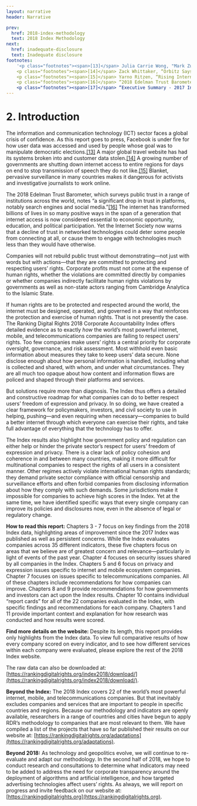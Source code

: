 ```yaml
---
layout: narrative
header: Narrative

prev:
  href: 2018-index-methodology
  text: 2018 Index Methodology
next:
  href: inadequate-disclosure
  text: Inadequate disclosure
footnotes:
    '<p class="footnotes"><span>[13]</span> Julia Carrie Wong, "Mark Zuckerberg Apologises for Facebook's 'mistakes' over Cambridge Analytica," <i>The Guardian</i>, March 22, 2018,<a href="https://www.theguardian.com/technology/2018/mar/21/mark-zuckerberg-response-facebook-cambridge-analytica">https://www.theguardian.com/technology/2018/mar/21/mark-zuckerberg-response-facebook-cambridge-analytica</a>.</p>
    <p class="footnotes"><span>[14]</span> Zack Whittaker, “Orbitz Says Hacker Stole Two Years’ Worth of Customer Data,” <i>ZDNet</i>, March 20, 2018,<a href="http://www.zdnet.com/article/orbitz-says-hacker-stole-customer-data/">http://www.zdnet.com/article/orbitz-says-hacker-stole-customer-data/</a>.</p>
    <p class="footnotes"><span>[15]</span> Yarno Ritzen, “Rising Internet Shutdowns Aimed at ‘Silencing Dissent,’” <i>Al Jazeera</i>, January 29, 2018,<a href="https://www.aljazeera.com/news/2018/01/rising-internet-shutdowns-aimed-silencing-dissent-180128202743672.html">https://www.aljazeera.com/news/2018/01/rising-internet-shutdowns-aimed-silencing-dissent-180128202743672.html</a>.</p>
    <p class="footnotes"><span>[16]</span> “2018 Edelman Trust Barometer,” Edelman, accessed March 23, 2018,<a href="https://www.edelman.com/trust-barometer">https://www.edelman.com/trust-barometer</a>.</p>
    <p class="footnotes"><span>[17]</span> “Executive Summary - 2017 Internet Society Global Internet Report: Paths to Our Digital Future,” Internet Society, 2017, <a href="https://future.internetsociety.org/introduction/executive-summary/">https://future.internetsociety.org/introduction/executive-summary/</a>.</p>'
---
```


# 2. Introduction

The information and communication technology (ICT) sector faces a global crisis of confidence. As this report goes to press, Facebook is under fire for how user data was accessed and used by people whose goal was to manipulate democratic elections.[[13]](#footnotes) A major global travel website has had its systems broken into and customer data stolen.[[14]](#footnotes) A growing number of governments are shutting down internet access to entire regions for days on end to stop transmission of speech they do not like.[[15]](#footnotes) Blanket, pervasive surveillance in many countries makes it dangerous for activists and investigative journalists to work online.

The 2018 Edelman Trust Barometer, which surveys public trust in a range of institutions across the world, notes “a significant drop in trust in platforms, notably search engines and social media.”[[16]](#footnotes) The internet has transformed billions of lives in so many positive ways in the span of a generation that internet access is now considered essential to economic opportunity, education, and political participation. Yet the Internet Society now warns that a decline of trust in networked technologies could deter some people from connecting at all, or cause them to engage with technologies much less than they would have otherwise.

Companies will not rebuild public trust without demonstrating—not just with words but with actions—that they are committed to protecting and respecting users’ rights. Corporate profits must not come at the expense of human rights, whether the violations are committed directly by companies or whether companies indirectly facilitate human rights violations by governments as well as non-state actors ranging from Cambridge Analytica to the Islamic State.

If human rights are to be protected and respected around the world, the internet must be designed, operated, and governed in a way that reinforces the protection and exercise of human rights. That is not presently the case. The Ranking Digital Rights 2018 Corporate Accountability Index offers detailed evidence as to exactly *how* the world’s most powerful internet, mobile, and telecommunications companies are failing to respect users’ rights. Too few companies make users’ rights a central priority for corporate oversight, governance, and risk assessment. Most withhold even basic information about measures they take to keep users’ data secure. None disclose enough about how personal information is handled, including what is collected and shared, with whom, and under what circumstances.  They are all much too opaque about how content and information flows are policed and shaped through their platforms and services.

But solutions require more than diagnosis. The Index thus offers a detailed and constructive roadmap for what companies can do to better respect users’ freedom of expression and privacy. In so doing, we have created a clear framework for policymakers, investors, and civil society to use in helping, pushing—and even requiring when necessary—companies to build a better internet through which everyone can exercise their rights, and take full advantage of everything that the technology has to offer.

The Index results also highlight how government policy and regulation can either help or hinder the private sector’s respect for users’ freedom of expression and privacy. There is a clear lack of policy cohesion and coherence in and between many countries, making it more difficult for multinational companies to respect the rights of all users in a consistent manner. Other regimes actively violate international human rights standards; they demand private sector compliance with official censorship and surveillance efforts and often forbid companies from disclosing information about how they comply with such demands. Some jurisdictions make it impossible for companies to achieve high scores in the Index. Yet at the same time, we have identified specific ways that every single company can improve its policies and disclosures now, even in the absence of legal or regulatory change.

**How to read this report:** Chapters 3 - 7 focus on key findings from the 2018 Index data, highlighting areas of improvement since the 2017 Index was published as well as persistent concerns. While the Index evaluates companies across 35 different indicators, these five chapters focus on areas that we believe are of greatest concern and relevance—particularly in light of events of the past year. Chapter 4 focuses on security issues shared by all companies in the Index. Chapters 5 and 6 focus on privacy and expression issues specific to internet and mobile ecosystem companies. Chapter 7 focuses on issues specific to telecommunications companies. All of these chapters include recommendations for how companies can improve. Chapters 8 and 9 provide recommendations for how governments and investors can act upon the Index results. Chapter 10 contains individual “report cards” for all of the 22 companies evaluated in the Index, with specific findings and recommendations for each company. Chapters 1 and 11 provide important context and explanation for how research was conducted and how results were scored.

**Find more details on the website:** Despite its length, this report provides only highlights from the Index data. To view full comparative results of how every company scored on every indicator, and to see how different services within each company were evaluated, please explore the rest of the 2018 Index website.

The raw data can also be downloaded at: [https://rankingdigitalrights.org/index2018/download/](https://rankingdigitalrights.org/index2018/download/).

**Beyond the Index:** The 2018 Index covers 22 of the world’s most powerful internet, mobile, and telecommunications companies. But that inevitably excludes companies and services that are important to people in specific countries and regions. Because our methodology and indicators are openly available, researchers in a range of countries and cities have begun to apply RDR’s methodology to companies that are most relevant to them. We have compiled a list of the projects that have so far published their results on our website at: [https://rankingdigitalrights.org/adaptations](https://rankingdigitalrights.org/adaptations).

**Beyond 2018:** As technology and geopolitics evolve, we will continue to re-evaluate and adapt our methodology. In the second half of 2018, we hope to conduct research and consultations to determine what indicators may need to be added to address the need for corporate transparency around the deployment of algorithms and artificial intelligence, and how targeted advertising technologies affect users’ rights. As always, we will report on progress and invite feedback on our website at: [https://rankingdigitalrights.org](https://rankingdigitalrights.org).
